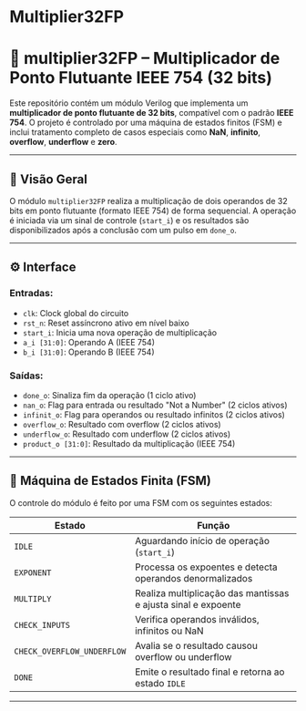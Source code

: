 # Multiplier32FP

# 🧮 multiplier32FP – Multiplicador de Ponto Flutuante IEEE 754 (32 bits)

Este repositório contém um módulo Verilog que implementa um **multiplicador de ponto flutuante de 32 bits**, compatível com o padrão **IEEE 754**. O projeto é controlado por uma máquina de estados finitos (FSM) e inclui tratamento completo de casos especiais como **NaN**, **infinito**, **overflow**, **underflow** e **zero**.

---

## 📌 Visão Geral

O módulo `multiplier32FP` realiza a multiplicação de dois operandos de 32 bits em ponto flutuante (formato IEEE 754) de forma sequencial. A operação é iniciada via um sinal de controle (`start_i`) e os resultados são disponibilizados após a conclusão com um pulso em `done_o`.

---

## ⚙️ Interface

### Entradas:
- `clk`: Clock global do circuito
- `rst_n`: Reset assíncrono ativo em nível baixo
- `start_i`: Inicia uma nova operação de multiplicação
- `a_i [31:0]`: Operando A (IEEE 754)
- `b_i [31:0]`: Operando B (IEEE 754)

### Saídas:
- `done_o`: Sinaliza fim da operação (1 ciclo ativo)
- `nan_o`: Flag para entrada ou resultado "Not a Number" (2 ciclos ativos)
- `infinit_o`: Flag para operandos ou resultado infinitos (2 ciclos ativos)
- `overflow_o`: Resultado com overflow (2 ciclos ativos)
- `underflow_o`: Resultado com underflow (2 ciclos ativos)
- `product_o [31:0]`: Resultado da multiplicação (IEEE 754)

---

## 🔁 Máquina de Estados Finita (FSM)

O controle do módulo é feito por uma FSM com os seguintes estados:

| Estado                     | Função                                                           |
|----------------------------|------------------------------------------------------------------|
| `IDLE`                     | Aguardando início de operação (`start_i`)                       |
| `EXPONENT`                 | Processa os expoentes e detecta operandos denormalizados        |
| `MULTIPLY`                 | Realiza multiplicação das mantissas e ajusta sinal e expoente   |
| `CHECK_INPUTS`             | Verifica operandos inválidos, infinitos ou NaN                  |
| `CHECK_OVERFLOW_UNDERFLOW`| Avalia se o resultado causou overflow ou underflow              |
| `DONE`                     | Emite o resultado final e retorna ao estado `IDLE`              |

---
